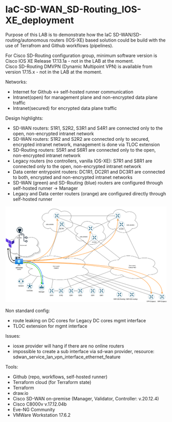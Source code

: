 # IaC-SD-WAN_SD-Routing_IOS-XE_deployment
Purpose of this LAB is to demonstrate how the IaC SD-WAN/SD-routing/autonomous routers (IOS-XE) based solution could be build with the use of Terrafrom and Github workflows (pipelines).

For Cisco SD-Routing configuration group, minimum software version is Cisco IOS XE Release 17.13.1a - not in the LAB at the moment.  
Cisco SD-Routing DMVPN (Dynamic Multipoint VPN) is available from version 17.15.x - not in the LAB at the moment.

Networks:
- Internet for Github <-> self-hosted runner communication
- Intranet(open) for management plane and non-encrypted data plane traffic
- Intranet(secured) for encrypted data plane traffic

Design highlights:
- SD-WAN routers: S1R1, S2R2, S3R1 and S4R1 are connected only to the open, non-encrypted intranet network
- SD-WAN routers: S1R2 and S2R2 are connected only to secured, encrypted intranet network, management is done via TLOC extension
- SD-Routing routers: S5R1 and S6R1 are connected only to the open, non-encrypted intranet network
- Legacy routers (no controllers, vanilla IOS-XE): S7R1 and S8R1 are connected only to the open, non-encrypted intranet network
- Data center entrypoint routers: DC1R1, DC2R1 and DC3R1 are connected to both, encrypted and non-encrypted intranet networks
- SD-WAN (green) and SD-Routing (blue) routers are configured through self-hosted runner -> Manager
- Legacy and Data center routers (orange) are configured directly through self-hosted runner

![alt text](drawings/lab_v11.png)  

Non standard config:
- route leaking on DC cores for Legacy DC cores mgmt interface
- TLOC extension for mgmt interface

Issues:
- iosxe provider will hang if there are no online routers
- impossible to create a sub interface via sd-wan provider, resource: sdwan_service_lan_vpn_interface_ethernet_feature

<!--- 
![screenshot](drawings/lab_v01.png)
-->

Tools:
- Github (repo, workflows, self-hosted runner)
- Terraform cloud (for Terraform state)
- Terraform
- draw.io
- Cisco SD-WAN on-premise (Manager, Validator, Controller: v.20.12.4)
- Cisco C8000v v.17.12.04b
- Eve-NG Community
- VMWare Workstation 17.6.2
